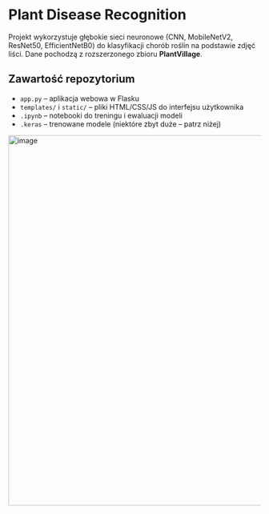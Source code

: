 # Plant Disease Recognition

Projekt wykorzystuje głębokie sieci neuronowe (CNN, MobileNetV2, ResNet50, EfficientNetB0) do klasyfikacji chorób roślin na podstawie zdjęć liści. Dane pochodzą z rozszerzonego zbioru **PlantVillage**.

## Zawartość repozytorium

- `app.py` – aplikacja webowa w Flasku
- `templates/` i `static/` – pliki HTML/CSS/JS do interfejsu użytkownika
- `.ipynb` – notebooki do treningu i ewaluacji modeli
- `.keras` – trenowane modele (niektóre zbyt duże – patrz niżej)
<img width="752" height="740" alt="image" src="https://github.com/user-attachments/assets/c896137f-3bde-4939-8619-cf497848107e" />
